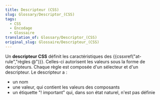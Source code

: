 ```yaml
---
title: Descripteur (CSS)
slug: Glossary/Descriptor_(CSS)
tags:
  - CSS
  - Encodage
  - Glossaire
translation_of: Glossary/Descriptor_(CSS)
original_slug: Glossaire/Descripteur_(CSS)
---
```

Un **descripteur CSS** définit les caractéristiques des {{cssxref("at-rule","règles @")}}. Celles-ci autorisent les valeurs sous la forme de descripteurs. Chaque règle est composée d'un sélecteur et d'un descripteur. Le descripteur a :

- un nom
- une valeur, qui contient les valeurs des composants
- un étiquette "! important" qui, dans son état naturel, n'est pas définie
